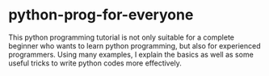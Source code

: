 # python-prog-for-everyone

This python programming tutorial is not only suitable for a complete beginner who wants to learn python programming, but also for experienced programmers. Using many examples, I explain the basics as well as some useful tricks to write python codes more effectively.

